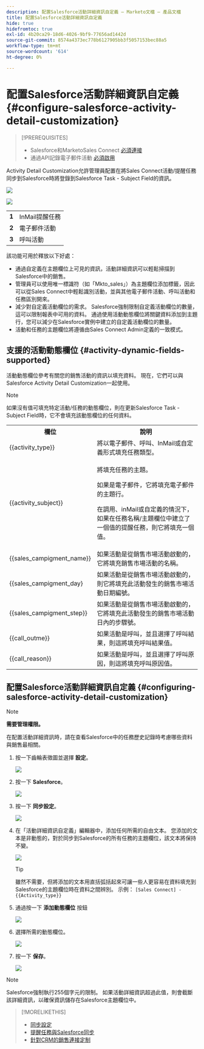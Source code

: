 ```yaml
---
description: 配置Salesforce活動詳細資訊自定義 — Marketo文檔 — 產品文檔
title: 配置Salesforce活動詳細資訊自定義
hide: true
hidefromtoc: true
exl-id: 4b20ca29-18d6-4026-9bf9-77656ad1442d
source-git-commit: 8574a4373ec778b6127905bb3f5057153bec88a5
workflow-type: tm+mt
source-wordcount: '614'
ht-degree: 0%

---
```


# 配置Salesforce活動詳細資訊自定義 {#configure-salesforce-activity-detail-customization}

>[!PREREQUISITES]
>
>* Salesforce和MarketoSales Connect [必須連接](/help/marketo/product-docs/marketo-sales-connect/crm/salesforce-integration/connect-your-sales-connect-account-to-salesforce.md)
>* 通過API記錄電子郵件活動 [必須啟用](/help/marketo/product-docs/marketo-sales-connect/crm/salesforce-integration/salesforce-sync-settings.md)


Activity Detail Customization允許管理員配置在將Sales Connect活動/提醒任務同步到Salesforce時將登錄到Salesforce Task - Subject Field的資訊。

![](assets/configure-salesforce-activity-detail-customization-1.png)

![](assets/configure-salesforce-activity-detail-customization-2.png)

<table>
 <tr>
  <td><strong>1</td>
  <td>InMail提醒任務</td>
 </tr>
 <tr>
  <td><strong>2</td>
  <td>電子郵件活動</td>
 </tr>
 <tr>
  <td><strong>3</td>
  <td>呼叫活動</td>
 </tr>
</table>

該功能可用於釋放以下好處：

* 通過自定義在主題欄位上可見的資訊，活動詳細資訊可以輕鬆掃描到Salesforce中的銷售。
* 管理員可以使用唯一標識符（如「Mkto_sales」）為主題欄位添加標籤，因此可以從Sales Connect中輕鬆識別活動，並與其他電子郵件活動、呼叫活動和任務區別開來。
* 減少對自定義活動欄位的需求。 Salesforce強制限制自定義活動欄位的數量，這可以限制報表中可用的資料。 通過使用活動動態欄位將關鍵資料添加到主題行，您可以減少在Salesforce實例中建立的自定義活動欄位的數量。
* 活動和任務的主題欄位將遵循由Sales Connect Admin定義的一致模式。

## 支援的活動動態欄位 {#activity-dynamic-fields-supported}

活動動態欄位參考有關您的銷售活動的資訊以填充資料。 現在，它們可以與Salesforce Activity Detail Customization一起使用。

>[!NOTE]
>
>如果沒有值可填充特定活動/任務的動態欄位，則在更新Salesforce Task - Subject Field時，它不會填充該動態欄位的任何資料。

<table>
 <tr>
  <th>欄位</th>
  <th>說明</th>
 </tr>
 <tr>
  <td>{{activity_type}}</td>
  <td>將以電子郵件、呼叫、InMail或自定義形式填充任務類型。</td>
 </tr>
 <tr>
  <td>{{activity_subject}}</td>
  <td><p>將填充任務的主題。</p>
      <p>如果是電子郵件，它將填充電子郵件的主題行。</p>
      <p>在調用、inMail或自定義的情況下，如果在任務名稱/主題欄位中建立了一個值的提醒任務，則它將填充一個值。</p></td>
 </tr>
 <tr>
  <td>{{sales_campigment_name}}</td>
  <td>如果活動是從銷售市場活動啟動的，它將填充銷售市場活動的名稱。</td>
 </tr>
 <tr>
  <td>{{sales_campigment_day}</td>
  <td>如果活動是從銷售市場活動啟動的，則它將填充此活動發生的銷售市場活動日期編號。</td>
 </tr>
 <tr>
  <td>{{sales_campigment_step}}</td>
  <td>如果活動是從銷售市場活動啟動的，它將填充此活動發生的銷售市場活動日內的步驟號。</td>
 </tr>
 <tr>
  <td>{{call_outme}}</td>
  <td>如果活動是呼叫，並且選擇了呼叫結果，則這將填充呼叫結果值。</td>
 </tr>
 <tr>
  <td>{{call_reason}}</td>
  <td>如果活動是呼叫，並且選擇了呼叫原因，則這將填充呼叫原因值。</td>
 </tr>
</table>

## 配置Salesforce活動詳細資訊自定義 {#configuring-salesforce-activity-detail-customization}

>[!NOTE]
>
>**需要管理權限。**

在配置活動詳細資訊時，請在查看Salesforce中的任務歷史記錄時考慮哪些資料與銷售最相關。

1. 按一下齒輪表徵圖並選擇 **設定**。

   ![](assets/configure-salesforce-activity-detail-customization-3.png)

1. 按一下 **Salesforce**。

   ![](assets/configure-salesforce-activity-detail-customization-4.png)

1. 按一下 **同步設定**。

   ![](assets/configure-salesforce-activity-detail-customization-5.png)

1. 在「活動詳細資訊自定義」編輯器中，添加任何所需的自由文本。 您添加的文本是非動態的，對於同步到Salesforce的所有任務的主題欄位，該文本將保持不變。

   ![](assets/configure-salesforce-activity-detail-customization-6.png)

   >[!TIP]
   >
   >雖然不需要，但將添加的文本用直括弧括起來可讓一些人更容易在資料填充到Salesforce的主題欄位時在資料之間辨別。 示例： `[Sales Connect] - {{Activity_type}}`

1. 通過按一下 **添加動態欄位** 按鈕

   ![](assets/configure-salesforce-activity-detail-customization-7.png)

1. 選擇所需的動態欄位。

   ![](assets/configure-salesforce-activity-detail-customization-8.png)

1. 按一下 **保存**。

   ![](assets/configure-salesforce-activity-detail-customization-9.png)

>[!NOTE]
>
>Salesforce強制執行255個字元的限制。 如果活動詳細資訊超過此值，則會截斷該詳細資訊，以確保資訊儲存在Salesforce主題欄位中。

>[!MORELIKETHIS]
>
>* [同步設定](/help/marketo/product-docs/marketo-sales-connect/crm/salesforce-integration/salesforce-sync-settings.md)
>* [提醒任務與Salesforce同步](/help/marketo/product-docs/marketo-sales-connect/tasks/reminder-task-sync-with-salesforce.md)
>* [針對CRM的銷售連接定制](/help/marketo/product-docs/marketo-sales-connect/crm/salesforce-customization/sales-connect-customizations-for-crm.md)


